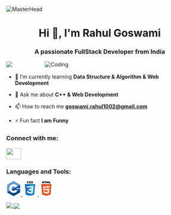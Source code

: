 ![MasterHead](https://i.pinimg.com/originals/69/e6/f6/69e6f674d4ab40834c31493d21d9560c.gif)
<h1 align="center">Hi 👋, I'm Rahul Goswami</h1>
<h3 align="center">A passionate FullStack Developer from India</h3>
<img align="right" alt="Coding" width="400" src="https://cdn.dribbble.com/users/1162077/screenshots/3848914/programmer.gif">


<p align="left"> <img src="https://komarev.com/ghpvc/?username=CodingWizard2001&label=Profile%20views&color=0e75b6&style=flat" /> </p>


- 🌱 I’m currently learning **Data Structure & Algorithm & Web Development**

- 💬 Ask me about **C++ & Web Development**

- 📫 How to reach me **goswami.rahul1002@gmail.com**

- ⚡ Fun fact **I am Funny**

<h3 align="left">Connect with me:</h3>
<p align="left">
<a href="https://www.linkedin.com/in/rahul-goswami-ba2b51232/" target="blank"><img align="center" src="https://raw.githubusercontent.com/rahuldkjain/github-profile-readme-generator/master/src/images/icons/Social/linked-in-alt.svg" height="30" width="40" /></a> 

<h3 align="left">Languages and Tools:</h3>
<p align="left"> 
<a href="https://www.w3schools.com/cpp/" target="_blank" rel="noreferrer"> <img src="https://raw.githubusercontent.com/devicons/devicon/master/icons/cplusplus/cplusplus-original.svg" alt="cplusplus" width="40" height="40"/> </a> <a href="https://www.w3schools.com/css/" target="_blank" rel="noreferrer"> <img src="https://raw.githubusercontent.com/devicons/devicon/master/icons/css3/css3-original-wordmark.svg" alt="css3" width="40" height="40"/> </a> <a href="https://www.w3schools.com/html/" target="_blank" rel="noreferrer"> <img src="https://raw.githubusercontent.com/devicons/devicon/master/icons/html5/html5-original-wordmark.svg" alt="html5" width="40" height="40"/> 
</p>


<p><img align="left" src="https://github-readme-stats.vercel.app/api/top-langs?username=CodingWizard2001&show_icons=true&locale=en&layout=compact&theme=tokyonight" /></p>

<p>&nbsp;<img align="center" src="https://github-readme-stats.vercel.app/api?username=CodingWizard2001&show_icons=true&locale=en&theme=tokyonight"/></p>

